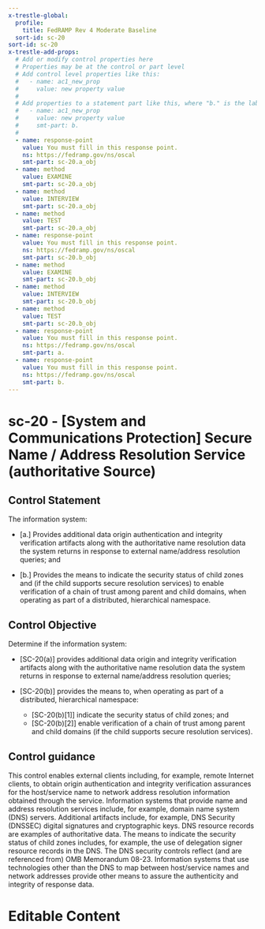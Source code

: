 ```yaml
---
x-trestle-global:
  profile:
    title: FedRAMP Rev 4 Moderate Baseline
  sort-id: sc-20
sort-id: sc-20
x-trestle-add-props:
  # Add or modify control properties here
  # Properties may be at the control or part level
  # Add control level properties like this:
  #   - name: ac1_new_prop
  #     value: new property value
  #
  # Add properties to a statement part like this, where "b." is the label of the target statement part
  #   - name: ac1_new_prop
  #     value: new property value
  #     smt-part: b.
  #
  - name: response-point
    value: You must fill in this response point.
    ns: https://fedramp.gov/ns/oscal
    smt-part: sc-20.a_obj
  - name: method
    value: EXAMINE
    smt-part: sc-20.a_obj
  - name: method
    value: INTERVIEW
    smt-part: sc-20.a_obj
  - name: method
    value: TEST
    smt-part: sc-20.a_obj
  - name: response-point
    value: You must fill in this response point.
    ns: https://fedramp.gov/ns/oscal
    smt-part: sc-20.b_obj
  - name: method
    value: EXAMINE
    smt-part: sc-20.b_obj
  - name: method
    value: INTERVIEW
    smt-part: sc-20.b_obj
  - name: method
    value: TEST
    smt-part: sc-20.b_obj
  - name: response-point
    value: You must fill in this response point.
    ns: https://fedramp.gov/ns/oscal
    smt-part: a.
  - name: response-point
    value: You must fill in this response point.
    ns: https://fedramp.gov/ns/oscal
    smt-part: b.
---
```


# sc-20 - \[System and Communications Protection\] Secure Name / Address Resolution Service (authoritative Source)

## Control Statement

The information system:

- \[a.\] Provides additional data origin authentication and integrity verification artifacts along with the authoritative name resolution data the system returns in response to external name/address resolution queries; and

- \[b.\] Provides the means to indicate the security status of child zones and (if the child supports secure resolution services) to enable verification of a chain of trust among parent and child domains, when operating as part of a distributed, hierarchical namespace.

## Control Objective

Determine if the information system:

- \[SC-20(a)\] provides additional data origin and integrity verification artifacts along with the authoritative name resolution data the system returns in response to external name/address resolution queries;

- \[SC-20(b)\] provides the means to, when operating as part of a distributed, hierarchical namespace:

  - \[SC-20(b)[1]\] indicate the security status of child zones; and
  - \[SC-20(b)[2]\] enable verification of a chain of trust among parent and child domains (if the child supports secure resolution services).

## Control guidance

This control enables external clients including, for example, remote Internet clients, to obtain origin authentication and integrity verification assurances for the host/service name to network address resolution information obtained through the service. Information systems that provide name and address resolution services include, for example, domain name system (DNS) servers. Additional artifacts include, for example, DNS Security (DNSSEC) digital signatures and cryptographic keys. DNS resource records are examples of authoritative data. The means to indicate the security status of child zones includes, for example, the use of delegation signer resource records in the DNS. The DNS security controls reflect (and are referenced from) OMB Memorandum 08-23. Information systems that use technologies other than the DNS to map between host/service names and network addresses provide other means to assure the authenticity and integrity of response data.

# Editable Content

<!-- Make additions and edits below -->
<!-- The above represents the contents of the control as received by the profile, prior to additions. -->
<!-- If the profile makes additions to the control, they will appear below. -->
<!-- The above markdown may not be edited but you may edit the content below, and/or introduce new additions to be made by the profile. -->
<!-- If there is a yaml header at the top, parameter values may be edited. Use --set-parameters to incorporate the changes during assembly. -->
<!-- The content here will then replace what is in the profile for this control, after running profile-assemble. -->
<!-- The added parts in the profile for this control are below.  You may edit them and/or add new ones. -->
<!-- Each addition must have a heading either of the form ## Control my_addition_name -->
<!-- or ## Part a. (where the a. refers to one of the control statement labels.) -->
<!-- "## Control" parts are new parts added after the statement part. -->
<!-- "## Part" parts are new parts added into the top-level statement part with that label. -->
<!-- Subparts may be added with nested hash levels of the form ### My Subpart Name -->
<!-- underneath the parent ## Control or ## Part being added -->
<!-- See https://ibm.github.io/compliance-trestle/tutorials/ssp_profile_catalog_authoring/ssp_profile_catalog_authoring for guidance. -->
